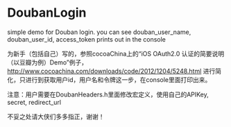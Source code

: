 DoubanLogin
===========

simple demo for Douban login. you can see douban_user_name, douban_user_id, access_token prints out in the console


为新手（包括自己）写的，参照cocoaChina上的“iOS OAuth2.0 认证的简要说明（以豆瓣为例）Demo”例子，
http://www.cocoachina.com/downloads/code/2012/1204/5248.html
进行简化，只进行到获取用户id，用户名和令牌这一步，在console里面打印出来。

注意：用户需要在DoubanHeaders.h里面修改宏定义，使用自己的APIKey, secret, redirect_url

不妥之处请大侠们多多指正，谢谢！
